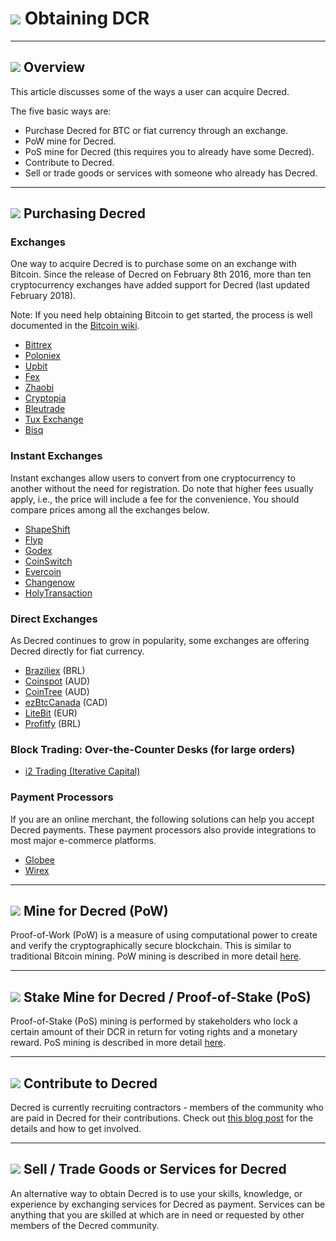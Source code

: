 # <img class="dcr-icon" src="/img/dcr-icons/ObtainingDecred.svg" /> Obtaining DCR

---

## <img class="dcr-icon" src="/img/dcr-icons/Info.svg" /> Overview

This article discusses some of the ways a user can acquire Decred.

The five basic ways are:

* Purchase Decred for BTC or fiat currency through an exchange.
* PoW mine for Decred.
* PoS mine for Decred (this requires you to already have some Decred).
* Contribute to Decred.
* Sell or trade goods or services with someone who already has Decred.

---

## <img class="dcr-icon" src="/img/dcr-icons/PurchasingDCR.svg" /> Purchasing Decred

### Exchanges

One way to acquire Decred is to purchase some on an exchange with Bitcoin.
Since the release of Decred on February 8th 2016, more than ten cryptocurrency exchanges have added support for Decred (last updated February 2018).

Note: If you need help obtaining Bitcoin to get started, the process is well documented in the [Bitcoin wiki](https://en.bitcoin.it/wiki/Buying_Bitcoins_%28the_newbie_version%29).

* [Bittrex](https://bittrex.com/Market/Index?MarketName=BTC-DCR)
* [Poloniex](https://poloniex.com/exchange#btc_dcr)
* [Upbit](https://www.upbit.com/exchange?code=CRIX.UPBIT.BTC-DCR)
* [Fex](https://fex.hk/Home/Exchange?type=DCR/BTC&buytype=BTC)
* [Zhaobi](https://www.zhaobi.com/#/usercenter/dcrUSDTtrade)
* [Cryptopia](https://www.cryptopia.co.nz/Exchange/?market=DCR_BTC)
* [Bleutrade](https://bleutrade.com/exchange/DCR/BTC)
* [Tux Exchange](https://tuxexchange.com/trade?coin=DCR&market=BTC)
* [Bisq](https://markets.bisq.network/?market=dcr_btc)


### Instant Exchanges

Instant exchanges allow users to convert from one cryptocurrency to another without the need for registration. Do note that higher fees usually apply, i.e., the price will include a fee for the convenience. You should compare prices among all the exchanges below.

* [ShapeShift](https://shapeshift.io/)
* [Flyp](https://flyp.me/)
* [Godex](https://godex.io/)
* [CoinSwitch](https://www.coinswitch.co/)
* [Evercoin](https://evercoin.com/)
* [Changenow](https://changenow.io/)
* [HolyTransaction](https://holytransaction.com)


### Direct Exchanges

As Decred continues to grow in popularity, some exchanges are offering Decred directly for fiat currency.

* [Braziliex](https://braziliex.com/) (BRL)
* [Coinspot](https://www.coinspot.com.au/buy/dcr) (AUD)
* [CoinTree](https://www.cointree.com.au/Secure/TradeAltcoin) (AUD)
* [ezBtcCanada](https://www.ezbtc.ca/) (CAD)
* [LiteBit](https://www.litebit.eu/en/buy/decred) (EUR)
* [Profitfy](https://profitfy.trade/) (BRL)

### Block Trading: Over-the-Counter Desks (for large orders)
* [i2 Trading (Iterative Capital)](https://i2trading.com)

### Payment Processors

If you are an online merchant, the following solutions can help you accept Decred payments. These payment processors also provide integrations to most major e-commerce platforms.

* [Globee](https://globee.com)
* [Wirex](https://wirexapp.com)

---

## <img class="dcr-icon" src="/img/dcr-icons/PoWMine.svg" /> Mine for Decred (PoW)

Proof-of-Work (PoW) is a measure of using computational power to create and verify the cryptographically secure blockchain.  This is similar to traditional Bitcoin mining. PoW mining is described in more detail [here](/mining/proof-of-work).

---

## <img class="dcr-icon" src="/img/dcr-icons/TicketVoted.svg" /> Stake Mine for Decred / Proof-of-Stake (PoS)

Proof-of-Stake (PoS) mining is performed by stakeholders who lock a certain amount of their DCR in return for voting rights and a monetary reward. PoS mining is described in more detail [here](/mining/proof-of-stake).

---

## <img class="dcr-icon" src="/img/dcr-icons/Credits.svg" /> Contribute to Decred

Decred is currently recruiting contractors - members of the community who are paid in Decred for their contributions. Check out [this blog post](https://blog.decred.org/2017/07/25/Decred-Recruiting/) for the details and how to get involved.

---

## <img class="dcr-icon" src="/img/dcr-icons/SellGoods.svg" /> Sell / Trade Goods or Services for Decred

An alternative way to obtain Decred is to use your skills, knowledge, or experience by exchanging services for Decred as payment.  Services can be anything that you are skilled at which are in need or requested by other members of the Decred community.
